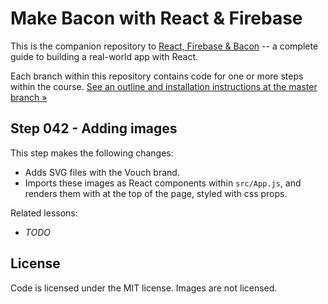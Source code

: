 Make Bacon with React & Firebase
================================

This is the companion repository to [React, Firebase & Bacon](https://frontarm.com/bacon) -- a complete guide to building a real-world app with React.

Each branch within this repository contains code for one or more steps within the course. [See an outline and installation instructions at the master branch &raquo;](https://github.com/frontarm/react-firebase-bacon)


Step 042 - Adding images
--------

This step makes the following changes:

- Adds SVG files with the Vouch brand.
- Imports these images as React components within `src/App.js`, and renders them with at the top of the page, styled with css props.

Related lessons:

- *TODO*


License
-------

Code is licensed under the MIT license. Images are not licensed.
